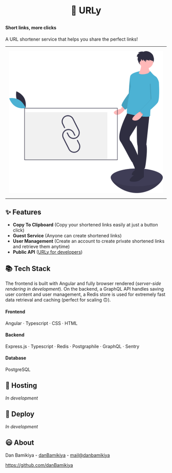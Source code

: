 # <p align="center">🔗 URLy</p>

#### Short links, more clicks

A URL shortener service that helps you share the perfect links!

---

<p align="center"><img alt="urly-shortener-img" src="./link-shortener.svg" width="480"></p>

---

## ✨ Features

-   **Copy To Clipboard** (Copy your shortened links easily at just a button click)
-   **Guest Service** (Anyone can create shortened links)
-   **User Management** (Create an account to create private shortened links and retrieve them anytime)
-   **Public API** ([URLy for developers](./backend/API_DOC.md))

## 📚 Tech Stack

The frontend is built with Angular and fully browser rendered (_server-side rendering in development_). On the backend, a GraphQL API handles saving user content and user management, a Redis store is used for extremely fast data retrieval and caching (perfect for scaling 🙃).

#### Frontend

Angular · Typescript · CSS · HTML

#### Backend

Express.js · Typescript · Redis · Postgraphile · GraphQL · Sentry

#### Database

PostgreSQL

## 💫 Hosting

_In development_

## 🚀 Deploy

_In development_

## 😃 About

Dan Bamikiya - [danBamikiya](https://linkedin.com/in/dan-bamikiya/) - [mail@danbamikiya](mailto:danbamikiya@gmail.com)

https://github.com/danBamikiya
